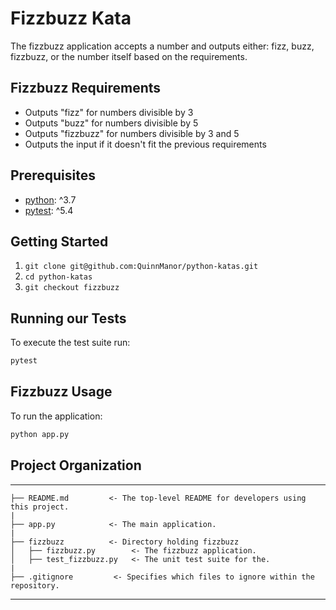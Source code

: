 # Fizzbuzz Kata
The fizzbuzz application accepts a number and outputs either: fizz, buzz, fizzbuzz, or the number itself based on the requirements.

## Fizzbuzz Requirements
- Outputs "fizz" for numbers divisible by 3
- Outputs "buzz" for numbers divisible by 5
- Outputs "fizzbuzz" for numbers divisible by 3 and 5
- Outputs the input if it doesn't fit the previous requirements

## Prerequisites
- [python](https://docs.python-guide.org/starting/install3/osx/): ^3.7
- [pytest](https://docs.pytest.org/en/latest/): ^5.4

## Getting Started
1. `git clone git@github.com:QuinnManor/python-katas.git`
2. `cd python-katas`
3. `git checkout fizzbuzz`

## Running our Tests
To execute the test suite run:

```python
pytest
```

## Fizzbuzz Usage
To run the application:

```python
python app.py
```

## Project Organization
------------
    ├── README.md         <- The top-level README for developers using this project.
    |
    ├── app.py            <- The main application.
    |
    ├── fizzbuzz          <- Directory holding fizzbuzz 
    │   ├── fizzbuzz.py        <- The fizzbuzz application.
    │   ├── test_fizzbuzz.py   <- The unit test suite for the.
    |
    ├── .gitignore         <- Specifies which files to ignore within the repository.
--------